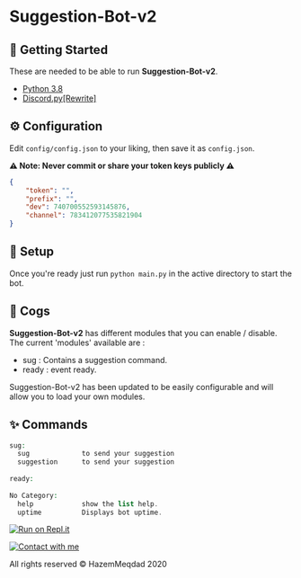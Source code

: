 # Suggestion-Bot-v2

## 🚀 Getting Started

These are needed to be able to run **Suggestion-Bot-v2**.

- [Python 3.8](https://www.python.org/)
- [Discord.py[Rewrite]](https://github.com/Rapptz/discord.py/tree/rewrite)

## ⚙️ Configuration

Edit `config/config.json` to your liking, then save it as `config.json`.

**⚠️ Note: Never commit or share your token keys publicly ⚠️**

```json
{
    "token": "",
    "prefix": "",
    "dev": 740700552593145876, 
    "channel": 783412077535821904
}
```

## 🤝 Setup

Once you're ready just run `python main.py` in the active directory to start the bot.

## 📝 Cogs

**Suggestion-Bot-v2** has different modules that you can enable / disable. The current 'modules' available are : 

- sug : Contains a suggestion command.
- ready : event ready.

Suggestion-Bot-v2 has been updated to be easily configurable and will allow you to load your own modules.

## ✨ Commands
```php
sug: 
  sug             to send your suggestion
  suggestion      to send your suggestion
  
ready:
  
​No Category:
  help            show the list help.
  uptime          Displays bot uptime.
```

[![Run on Repl.it](http://i8.ae/a3UWz)](https://repl.it/github/hazemmeqdad/Suggestion-Bot-v2)

[![Contact with me](http://i8.ae/KmScX)](https://discordapp.com/channels/@me/740700552593145876)

All rights reserved © HazemMeqdad 2020
